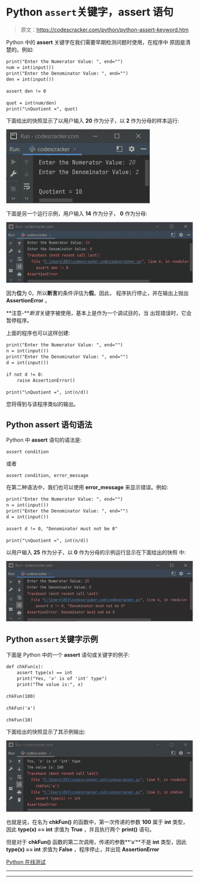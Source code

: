 # Python `assert`关键字，assert 语句

> 原文：<https://codescracker.com/python/python-assert-keyword.htm>

Python 中的 **assert** 关键字在我们需要早期检测问题时使用，在程序中 原因是清楚的。例如:

```
print("Enter the Numerator Value: ", end="")
num = int(input())
print("Enter the Denominator Value: ", end="")
den = int(input())

assert den != 0

quot = int(num/den)
print("\nQuotient =", quot)
```

下面给出的快照显示了以用户输入 **20** 作为分子，以 **2** 作为分母的样本运行:

![python assert keyword](img/6e470a03f102bcddcd6de876a729d1c4.png)

下面是另一个运行示例，用户输入 **14** 作为分子， **0** 作为分母:

![python assert statement](img/881918e915b1e61d26f0bf2d8191e6fe.png)

因为**位**为 0，所以**断言**的条件评估为**假**。因此， 程序执行停止，并在输出上抛出 **AssertionError** 。

**注意-***断言*关键字被使用，基本上是作为一个调试目的，当 出现错误时，它会暂停程序。

上面的程序也可以这样创建:

```
print("Enter the Numerator Value: ", end="")
n = int(input())
print("Enter the Denominator Value: ", end="")
d = int(input())

if not d != 0:
    raise AssertionError()

print("\nQuotient =", int(n/d))
```

您将得到与该程序类似的输出。

## Python assert 语句语法

Python 中 **assert** 语句的语法是:

```
assert condition
```

或者

```
assert condition, error_message
```

在第二种语法中，我们也可以使用 **error_message** 来显示错误。例如:

```
print("Enter the Numerator Value: ", end="")
n = int(input())
print("Enter the Denominator Value: ", end="")
d = int(input())

assert d != 0, "Denominator must not be 0"

print("\nQuotient =", int(n/d))
```

以用户输入 **25** 作为分子，以 **0** 作为分母的示例运行显示在下面给出的快照 中:

![python assert keyword example](img/563b426c5cd8a432632c06432451040e.png)

## Python `assert`关键字示例

下面是 Python 中的一个 **assert** 语句或关键字的例子:

```
def chkFun(x):
    assert type(x) == int
    print("Yes, 'x' is of 'int' type")
    print("The value is:", x)

chkFun(100)

chkFun('a')

chkFun(10)
```

下面给出的快照显示了其示例输出:

![python assert statement example](img/e797d3e798dc350fb9cd9b675045dac4.png)

也就是说，在名为 **chkFun()** 的函数中，第一次传递的参数 **100** 属于 **int** 类型，因此 **type(x) == int** 求值为 **True** ，并且执行两个 **print()** 语句。

但是对于 **chkFun()** 函数的第二次调用，传递的参数**‘a’**不是 **int** 类型，因此 **type(x) == int** 求值为 **False** ，程序停止，并出现 **AssertionError**

[Python 在线测试](/exam/showtest.php?subid=10)

* * *

* * *